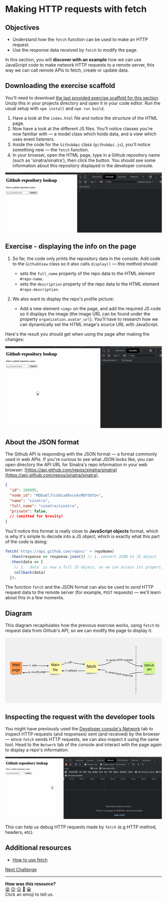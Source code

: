 # Making HTTP requests with fetch

## Objectives

 * Understand how the `fetch` function can be used to make an HTTP request.
 * Use the response data received by `fetch` to modify the page.

In this section, you will **discover with an example** how we can use JavaScript
code to make network HTTP requests to a remote server, this way we can call
remote APIs to fetch, create or update data.

## Downloading the exercise scaffold

You'll need to download [the last provided exercise scaffold for this
section](../resources/example-4.zip). Unzip this in your projects directory and
open it in your code editor. Run the usual setup with `npm install` and `npm run
build`.

1. Have a look at the `index.html` file and notice the structure of the HTML
   page.
2. Now have a look at the different JS files. You'll notice classes you're now
   familiar with — a model class which holds data, and a view which uses event
   listeners.
3. Inside the code for the `GithubApi` class (`githubApi.js`), you'll notice
   something new — the `fetch` function.
4. In your browser, open the HTML page, type in a Github repository name (such
   as 'sinatra/sinatra'), then click the button. You should see some information
   about this repository displayed in the developer console.

![Fetching github data](./resources/fetch-1.gif)

## Exercise - displaying the info on the page

1. So far, the code only prints the repository data in the console. Add code to
   the `GithubView` class so it also calls `display()` — this method should:
    * sets the `full_name` property of the repo data to the HTML element
      `#repo-name`.
    * sets the `description` property of the repo data to the HTML element
      `#repo-description`.

2. We also want to display the repo's profile picture:
    * Add a new element `<img>` on the page, and add the required JS code so it
      displays the image (the image URL can be found under the property
      `organization.avatar_url`). You'll have to research how we can dynamically
      set the HTML image's source URL with JavaScript.

Here's the result you should get when using the page after making the changes:

![Fetching github data](./resources/fetch-2.gif)

## About the JSON format

The Github API is responding with the JSON format — a format commonly used in
web APIs. If you're curious to see what JSON looks like, you can open directory
the API URL for Sinatra's repo information in your web browser:
[https://api.github.com/repos/sinatra/sinatra](https://api.github.com/repos/sinatra/sinatra).

```json
{
  "id": 106995,
  "node_id": "MDEwOlJlcG9zaXRvcnkxMDY5OTU=",
  "name": "sinatra",
  "full_name": "sinatra/sinatra",
  "private": false,
  // (omitted for brevity)
}
```

You'll notice this format is really close to **JavaScript objects** format,
which is why it's simple to decode into a JS object, which is exactly what this
part of the code is doing:
```js
fetch('https://api.github.com/repos/' + repoName)
  .then(response => response.json()) // 1. convert JSON to JS object
  .then(data => {
    // 2. `data` is now a full JS object, so we can access its properties  
    callback(data)
  });
```

The function `fetch` and the JSON format can also be used to *send* HTTP request
data to the remote server (for example, `POST` requests) — we'll learn about
this in a few moments.

## Diagram

This diagram recapitulates how the previous exercise works, using `fetch` to
request data from Github's API, so we can modify the page to display it.

![Fetch diagram](./resources/fetch-diagram.png)

## Inspecting the request with the developer tools

You might have previously used the [Developer console's
Network](https://developer.chrome.com/docs/devtools/network/) tab to inspect
HTTP requests (and responses) sent (and received) by the browser — since `fetch`
sends HTTP requests, we can also inspect it using the same tool. Head to the
`Network` tab of the console and interact with the page again to display a
repo's information:

![Inspecting with the network tab](./resources/fetch-3.gif)

This can help us debug HTTP requests made by `fetch` (e.g HTTP method, headers,
etc).

## Additional resources

 * [How to use fetch](https://javascript.info/fetch)


[Next Challenge](16_connecting_to_server.md)

<!-- BEGIN GENERATED SECTION DO NOT EDIT -->

---

**How was this resource?**  
[😫](https://airtable.com/shrUJ3t7KLMqVRFKR?prefill_Repository=makersacademy/javascript-web-applications&prefill_File=contents/15_discovering_fetch.md&prefill_Sentiment=😫) [😕](https://airtable.com/shrUJ3t7KLMqVRFKR?prefill_Repository=makersacademy/javascript-web-applications&prefill_File=contents/15_discovering_fetch.md&prefill_Sentiment=😕) [😐](https://airtable.com/shrUJ3t7KLMqVRFKR?prefill_Repository=makersacademy/javascript-web-applications&prefill_File=contents/15_discovering_fetch.md&prefill_Sentiment=😐) [🙂](https://airtable.com/shrUJ3t7KLMqVRFKR?prefill_Repository=makersacademy/javascript-web-applications&prefill_File=contents/15_discovering_fetch.md&prefill_Sentiment=🙂) [😀](https://airtable.com/shrUJ3t7KLMqVRFKR?prefill_Repository=makersacademy/javascript-web-applications&prefill_File=contents/15_discovering_fetch.md&prefill_Sentiment=😀)  
Click an emoji to tell us.

<!-- END GENERATED SECTION DO NOT EDIT -->
